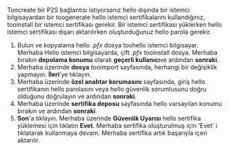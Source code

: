 Toocreate bir P2S bağlantısı istiyorsanız hello dışında bir istemci bilgisayardan bir toogenerate hello istemci sertifikalarını kullandığınız, tooinstall bir istemci sertifikası gerekir. Bir istemci sertifikası yüklerken hello istemci sertifikası dışarı aktarılırken oluşturduğunuz hello parola gerekir.

1. Bulun ve kopyalama hello *.pfx* dosya toohello istemci bilgisayar. Merhaba Hello istemci bilgisayarda, çift *.pfx* tooinstall dosya. Merhaba bırakın **depolama konumu** olarak **geçerli kullanıcı**ve ardından **sonraki**.
2. Merhaba üzerinde **dosya** tooimport sayfasında, herhangi bir değişiklik yapmayın. **İleri**’ye tıklayın.
3. Merhaba üzerinde **özel anahtar korumasını** sayfasında, giriş hello sertifikanın hello parolasını veya hello güvenlik sorumlusunu doğru olduğunu doğrulayın ve ardından **sonraki**.
4. Merhaba üzerinde **sertifika deposu** sayfasında hello varsayılan konumu bırakın ve ardından **sonraki**.
5. **Son**'a tıklayın. Merhaba üzerinde **Güvenlik Uyarısı** hello sertifika yüklemesi için tıklatın **Evet**. Merhaba sertifika oluşturulmuş için 'Evet' i tıklatarak kullanmaya devam. Merhaba sertifika artık başarıyla içeri aktarılır.
